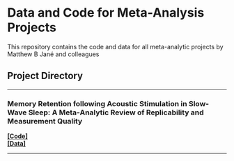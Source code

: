 
#  Data and Code for Meta-Analysis Projects

This repository contains the code and data for all meta-analytic projects by Matthew B Jané and colleagues

Project Directory
---
---

### Memory Retention following Acoustic Stimulation in Slow-Wave Sleep: A Meta-Analytic Review of Replicability and Measurement Quality

[**[Code]**](https://matthewbjane.github.io/meta_analyses/acoustic_stimulation_and_memory/analysis/code.html) <br>
[**[Data]**](https://github.com/MatthewBJane/meta_analyses/tree/main/acoustic_stimulation_and_memory/data)

---
